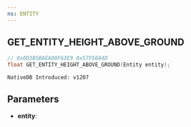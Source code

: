 ```yaml
---
ns: ENTITY
---
```

## GET_ENTITY_HEIGHT_ABOVE_GROUND

```c
// 0x0D3B5BAEA08F63E9 0x57F56A4D
float GET_ENTITY_HEIGHT_ABOVE_GROUND(Entity entity);
```

```
NativeDB Introduced: v1207
```

## Parameters
* **entity**:
